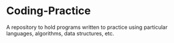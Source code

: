 # Coding-Practice
A repository to hold programs written to practice using particular languages, algorithms, data structures, etc.

